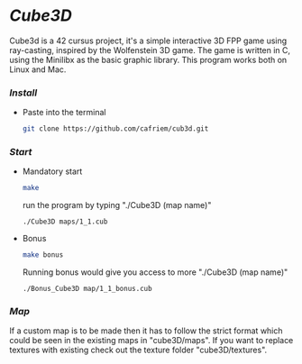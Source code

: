 # ***Cube3D***

Cube3d is a 42 cursus project, it's a simple interactive 3D FPP game using ray-casting, inspired by the Wolfenstein 3D game. The game is written in C, using the Minilibx as the basic graphic library.
This program works both on Linux and Mac.

### ***Install***

* Paste into the terminal
  ```sh
  git clone https://github.com/cafriem/cub3d.git
  ```

### ***Start***

* Mandatory start
  ```sh
  make
  ```
  run the program by typing "./Cube3D (map name)"
  ```
  ./Cube3D maps/1_1.cub
  ```

* Bonus
  ```sh
  make bonus
  ```
  Running bonus would give you access to more  "./Cube3D (map name)"
  ```
  ./Bonus_Cube3D map/1_1_bonus.cub
  ```
### ***Map***

If a custom map is to be made then it has to follow the strict format which could be seen in the existing maps in "cube3D/maps". If you want to replace textures with existing check out the texture folder "cube3D/textures". 
